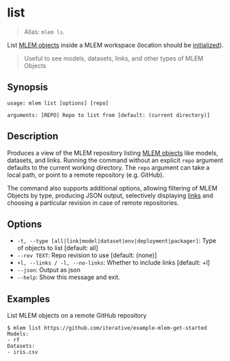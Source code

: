 # list

> Alias: `mlem ls`.

List [MLEM objects](/doc/user-guide/basic-concepts#mlem-objects) inside a MLEM
workspace (location should be [initialized](/doc/command-reference/init)).

> Useful to see models, datasets, links, and other types of MLEM Objects

## Synopsis

```usage
usage: mlem list [options] [repo]

arguments: [REPO] Repo to list from [default: (current directory)]
```

## Description

Produces a view of the MLEM repository listing
[MLEM objects](/doc/user-guide/basic-concepts#mlem-objects) like models,
datasets, and links. Running the command without an explicit `repo` argument
defaults to the current working directory. The `repo` argument can take a local
path, or point to a remote repository (e.g. GitHub).

The command also supports additional options, allowing filtering of MLEM Objects
by type, producing JSON output, selectively displaying
[links](/doc/user-guide/linking) and choosing a particular revision in case of
remote repositories.

## Options

- `-t, --type [all|link|model|dataset|env|deployment|packager]`: Type of objects
  to list [default: all]
- `--rev TEXT`: Repo revision to use [default: (none)]
- `+l, --links / -l, --no-links`: Whether to include links [default: +l]
- `--json`: Output as json
- `--help`: Show this message and exit.

## Examples

List MLEM objects on a remote GitHub repository

```mlem
$ mlem list https://github.com/iterative/example-mlem-get-started
Models:
- rf
Datasets:
- iris.csv
```
